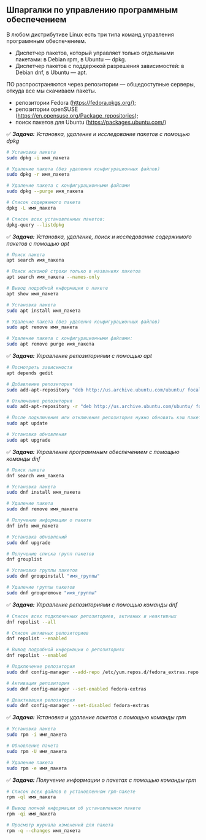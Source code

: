 ## Шпаргалки по управлению программным обеспечением

В любом дистрибутиве Linux есть три типа команд управления программным обеспечением.

- Диспетчер пакетов, который управляет только отдельными пакетами: в Debian rpm, в Ubuntu — dpkg.
- Диспетчер пакетов с поддержкой разрешения зависимостей: в Debian dnf, в Ubuntu — apt.

ПО распространяются через репозитории — общедоступные серверы, откуда все мы скачиваем пакеты.

- репозитории Fedora (https://fedora.pkgs.org/);
- репозитории openSUSE (https://en.opensuse.org/Package_repositories);
- поиск пакетов для Ubuntu (https://packages.ubuntu.com/)




:white_check_mark: _**Задача:** <a name='1'>Установка, удаление и исследование пакетов с помощью dpkg</a>_

```bash
# Установка пакета
sudo dpkg -i имя_пакета

# Удаление пакета (без удаления конфигурационных файлов)
sudo dpkg -r имя_пакета

# Удаление пакета с конфигурационными файлами
sudo dpkg --purge имя_пакета

# Список содержимого пакета
dpkg -L имя_пакета

# Список всех установленных пакетов:
dpkg-query --listdpkg
```



:white_check_mark: _**Задача:** <a name='1'>Установка, удаление, поиск и исследование содержимого пакетов с помощью apt</a>_

```bash
# Поиск пакета
apt search имя_пакета

# Поиск искомой строки только в названиях пакетов
apt search имя_пакета --names-only

# Вывод подробной информации о пакете
apt show имя_пакета

# Установка пакета
sudo apt install имя_пакета

# Удаление пакета (без удаления конфигурационных файлов)
sudo apt remove имя_пакета

# Удаление пакета с конфигурационными файлами:
sudo apt remove purge имя_пакета
```



:white_check_mark: _**Задача:** <a name='1'>Управление репозиториями с помощью apt</a>_

```bash
# Посмотреть зависимости
apt depends gedit

# Добавление репозитория
sudo add-apt-repository "deb http://us.archive.ubuntu.com/ubuntu/ focal universe multiverse"

# Отключение репозитория
sudo add-apt-repository -r "deb http://us.archive.ubuntu.com/ubuntu/ focal universe multiverse"

# После подключения или отключения репозитория нужно обновить кэш пакетов
sudo apt update

# Установка обновления
sudo apt upgrade
```



:white_check_mark: _**Задача:** <a name='1'>Управление программным обеспечением с помощью команды dnf</a>_

```bash
# Поиск пакета
dnf search имя_пакета

# Установка пакета
sudo dnf install имя_пакета

# Удаление пакета
sudo dnf remove имя_пакета

# Получение информации о пакете
dnf info имя_пакета

# Установка обновлений
sudo dnf upgrade

# Получение списка групп пакетов
dnf grouplist

# Установка группы пакетов
sudo dnf groupinstall "имя_группы"

# Удаление группы пакетов
sudo dnf groupremove "имя_группы"
```



:white_check_mark: _**Задача:** <a name='1'>Управление репозиториями с помощью команды dnf</a>_

```bash
# Список всех подключенных репозиториев, активных и неактивных
dnf repolist --all

# Список активных репозиториев
dnf repolist --enabled

# Вывод подробной информации о репозиториях
dnf repolist --enabled

# Подключение репозитория
sudo dnf config-manager --add-repo /etc/yum.repos.d/fedora_extras.repo

# Активация репозитория
sudo dnf config-manager --set-enabled fedora-extras

# Деактивация репозитория
sudo dnf config-manager --set-disabled fedora-extras
```



:white_check_mark: _**Задача:** <a name='1'>Установка и удаление пакетов с помощью команды rpm</a>_

```bash
# Установка пакета
sudo rpm -i имя_пакета

# Обновление пакета
sudo rpm -U имя_пакета

# Удаление пакета
sudo rpm -e имя_пакета
```



:white_check_mark: _**Задача:** <a name='1'>Получение информации о пакетах с помощью команды rpm</a>_

```bash
# Список всех файлов в установленном rpm-пакете
rpm -ql имя_пакета

# Вывод полной информации об установленном пакете
rpm -qi имя_пакета

# Просмотр журнала изменений для пакета
rpm -q --changes имя_пакета
```


